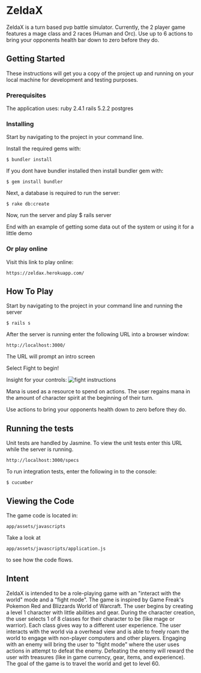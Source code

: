 # ZeldaX

ZeldaX is a turn based pvp battle simulator. Currently, the 2 player game features a mage class and 2 races (Human and Orc). Use up to 6 actions to bring your opponents health bar down to zero before they do.

## Getting Started

These instructions will get you a copy of the project up and running on your local machine for development and testing purposes.

### Prerequisites
The application uses:
ruby 2.4.1 
rails 5.2.2 
postgres

### Installing
Start by navigating to the project in your command line.

Install the required gems with:
```
$ bundler install
```
If you dont have bundler installed then install bundler gem with:

```
$ gem install bundler
```

Next, a database is required to run the server:
```
$ rake db:create
```

Now, run the server and play
$ rails server

End with an example of getting some data out of the system or using it for a little demo

### Or play online
Visit this link to play online:

```
https://zeldax.herokuapp.com/
```

## How To Play
Start by navigating to the project in your command line and running the server
```
$ rails s
```
After the server is running enter the following URL into a browser window:
```
http://localhost:3000/
```
The URL will prompt an intro screen

Select Fight to begin!

Insight for your controls:
![fight instructions](https://i.ibb.co/SxFSbP2/Screen-Shot-2018-12-30-at-12-37-13-PM.png)

Mana is used as a resource to spend on actions. The user regains mana in the amount of character spirit at the beginning of their turn.

Use actions to bring your opponents health down to zero before they do. 

## Running the tests

Unit tests are handled by Jasmine. To view the unit tests enter this URL while the server is running.
```
http://localhost:3000/specs
```

To run integration tests, enter the following in to the console:

```
$ cucumber
```
## Viewing the Code
The game code is located in:
```
app/assets/javascripts
```
Take a look at
```
app/assets/javascripts/application.js
```
to see how the code flows.

## Intent

ZeldaX is intended to be a role-playing game with an "interact with the world" mode and a "fight mode". The game is inspired by Game Freak's Pokemon Red and Blizzards World of Warcraft. The user begins by creating a level 1 character with little abilities and gear. During the character creation, the user selects 1 of 8 classes for their character to be (like mage or warrior). Each class gives way to a different user experience. The user interacts with the world via a overhead view and is able to freely roam the world to engage with non-player computers and other players. Engaging with an enemy will bring the user to "fight mode" where the user uses actions in attempt to defeat the enemy. Defeating the enemy will reward the user with treasures (like in game currency, gear, items, and experience). The goal of the game is to travel the world and get to level 60.


